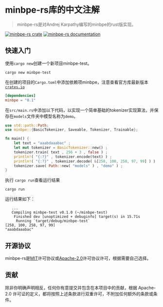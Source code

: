 # minbpe-rs库的中文注解

> minbpe-rs是对Andrej Karpathy编写的minbpe的rust版实现。

[![minbpe-rs crate](https://img.shields.io/crates/v/minbpe.svg)](https://crates.io/crates/minbpe)
[![minbpe-rs documentation](https://docs.rs/minbpe/badge.svg)](https://docs.rs/minbpe)


## 快速入门

使用`cargo new`创建一个新项目minbpe-test。

```shell
cargo new minbpe-test
```

在创建的项目的`Cargo.toml`中添加依赖项minbpe，注意查看官方库最新版本[`crates.io`](https://crates.io/crates/minbpe)

```toml
[dependencies]
minbpe = "0.1"
```

在`src/main.rs`中添加以下代码，以实现一个简单基础的tokenizer实现算法，并保存在`models`文件夹中模型名称为`demo`。

```rust
use std::path::Path;
use minbpe::{BasicTokenizer, Saveable, Tokenizer, Trainable};

fn main() {
    let text = "aaabdaaabac" ;
    let mut tokenizer = BasicTokenizer::new() ;
    tokenizer.train( text , 256 + 3 , false ) ;
    println!( "{:?}" , tokenizer.encode(text) ) ;
    println!( "{:?}" , tokenizer.decode( &[258, 100, 258, 97, 99] ) ) ;
    tokenizer.save( Path::new( "models" ) , "demo" ) ;
}
```

执行 `cargo run`查看运行结果

```shell
cargo run
```

运行结果如下：
```shell
   ...
   Compiling minbpe-test v0.1.0 (~/minbpe-test)
    Finished dev [unoptimized + debuginfo] target(s) in 15.71s
     Running `target/debug/minbpe-test`
[258, 100, 258, 97, 99]
"aaabdaaabac"
```


## 开源协议

minbpe-rs是[MIT](LICENSE-MIT)许可协议或[Apache-2.0](LICENSE-APACHE)许可协议许可，根据需要自己选择。


## 贡献

除非你明确声明相反，任何你有意提交并包含在本项目中的贡献，根据 Apache-2.0 许可证的定义，都将按照上述条款进行双重许可，不附加任何额外的条款或条件。
